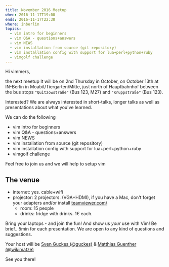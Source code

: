 ```yaml
---
title: November 2016 Meetup
when: 2016-11-17T19:00
ends: 2016-11-17T22:30
where: inberlin
topics:
  - vim intro for beginners
  - vim Q&A - questions+answers
  - vim NEWS
  - vim installation from source (git repository)
  - vim installation config with support for lua+perl+python+ruby
  - vimgolf challenge
---
```


Hi vimmers,

the next meetup It will be on 2nd Thursday in October, on October 13th at IN-Berlin in Moabit/Tiergarten/Mitte,
just north of Hauptbahnhof between the bus stops `"Quitzowstraße"` (Bus 123, M27) and `"Kruppstraße"` (Bus 123).


Interested? We are always interested in short-talks, longer talks as well as presentations about what you've learned.


We can do the following

- vim intro for beginners
- vim Q&A - questions+answers
- vim NEWS
- vim installation from source (git repository)
- vim installation config with support for lua+perl+python+ruby
- vimgolf challenge


Feel free to join us and we will help to setup vim


## The venue

- internet: yes. cable+wifi
- projector: 2 projectors. (VGA+HDMI), if you have a Mac, don't forget your adapters and/or install
  [teamviewer.com/](http://www.teamviewer.com/de/)
  - room: 15 people
  - drinks: fridge with drinks. 1€ each.


Bring your laptops - and join the fun! And show us *your* use with Vim! Be brief.. 5min for each presentation. We are
open to any kind of questions and suggestions.


Your host will be [Sven Guckes (@guckes)](http://www.guckes.net "Sven Guckes") & [Matthias Guenther
(@wikimatze)](http://wikimatze.de/ "Matthias Guenther (@wikimatze)")


See you there!

